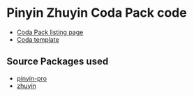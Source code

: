 # Pinyin Zhuyin Coda Pack code
* [Coda Pack listing page](https://coda.io/packs/pinyin-zhuyin-15609)
* [Coda template](https://coda.io/@atc/convert-chinese-characters-to-pinyin-and-zhuyin)

## Source Packages used
* [pinyin-pro](https://www.npmjs.com/package/pinyin-pro)
* [zhuyin](https://www.npmjs.com/package/zhuyin)
